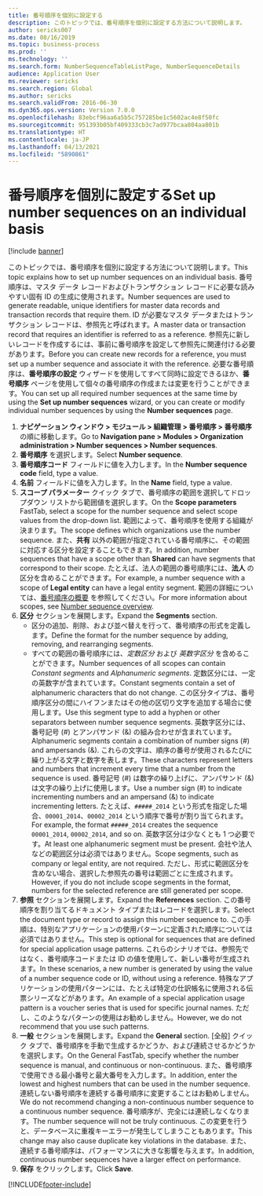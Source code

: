 ```yaml
---
title: 番号順序を個別に設定する
description: このトピックでは、番号順序を個別に設定する方法について説明します。
author: sericks007
ms.date: 08/16/2019
ms.topic: business-process
ms.prod: ''
ms.technology: ''
ms.search.form: NumberSequenceTableListPage, NumberSequenceDetails
audience: Application User
ms.reviewer: sericks
ms.search.region: Global
ms.author: sericks
ms.search.validFrom: 2016-06-30
ms.dyn365.ops.version: Version 7.0.0
ms.openlocfilehash: 83ebcf96aa6a5b5c757285be1c5602ac4e8f50fc
ms.sourcegitcommit: 951393b05bf409333cb3c7ad977bcaa804aa801b
ms.translationtype: HT
ms.contentlocale: ja-JP
ms.lasthandoff: 04/13/2021
ms.locfileid: "5890861"
---
```

# <a name="set-up-number-sequences-on-an-individual-basis"></a><span data-ttu-id="4616f-103">番号順序を個別に設定する</span><span class="sxs-lookup"><span data-stu-id="4616f-103">Set up number sequences on an individual basis</span></span>

[!include [banner](../../includes/banner.md)]

<span data-ttu-id="4616f-104">このトピックでは、番号順序を個別に設定する方法について説明します。</span><span class="sxs-lookup"><span data-stu-id="4616f-104">This topic explains how to set up number sequences on an individual basis.</span></span> <span data-ttu-id="4616f-105">番号順序は、マスタ データ レコードおよびトランザクション レコードに必要な読みやすい固有 ID の生成に使用されます。</span><span class="sxs-lookup"><span data-stu-id="4616f-105">Number sequences are used to generate readable, unique identifiers for master data records and transaction records that require them.</span></span> <span data-ttu-id="4616f-106">ID が必要なマスタ データまたはトランザクション レコードは、参照先と呼ばれます。</span><span class="sxs-lookup"><span data-stu-id="4616f-106">A master data or transaction record that requires an identifier is referred to as a reference.</span></span> <span data-ttu-id="4616f-107">参照先に新しいレコードを作成するには、事前に番号順序を設定して参照先に関連付ける必要があります。</span><span class="sxs-lookup"><span data-stu-id="4616f-107">Before you can create new records for a reference, you must set up a number sequence and associate it with the reference.</span></span> <span data-ttu-id="4616f-108">必要な番号順序は、**番号順序の設定** ウィザードを使用してすべて同時に設定できるほか、**番号順序** ページを使用して個々の番号順序の作成または変更を行うことができます。</span><span class="sxs-lookup"><span data-stu-id="4616f-108">You can set up all required number sequences at the same time by using the **Set up number sequences** wizard, or you can create or modify individual number sequences by using the **Number sequences** page.</span></span>

1. <span data-ttu-id="4616f-109">**ナビゲーション ウィンドウ > モジュール > 組織管理 > 番号順序 > 番号順序** の順に移動します。</span><span class="sxs-lookup"><span data-stu-id="4616f-109">Go to **Navigation pane > Modules > Organization administration > Number sequences > Number sequences**.</span></span>
2. <span data-ttu-id="4616f-110">**番号順序** を選択します。</span><span class="sxs-lookup"><span data-stu-id="4616f-110">Select **Number sequence**.</span></span>
3. <span data-ttu-id="4616f-111">**番号順序コード** フィールドに値を入力します。</span><span class="sxs-lookup"><span data-stu-id="4616f-111">In the **Number sequence code** field, type a value.</span></span>
4. <span data-ttu-id="4616f-112">**名前** フィールドに値を入力します。</span><span class="sxs-lookup"><span data-stu-id="4616f-112">In the **Name** field, type a value.</span></span>
5. <span data-ttu-id="4616f-113">**スコープ パラメーター** クイック タブで、番号順序の範囲を選択してドロップダウン リストから範囲値を選択します。</span><span class="sxs-lookup"><span data-stu-id="4616f-113">On the **Scope parameters** FastTab, select a scope for the number sequence and select scope values from the drop-down list.</span></span> <span data-ttu-id="4616f-114">範囲によって、番号順序を使用する組織が決まります。</span><span class="sxs-lookup"><span data-stu-id="4616f-114">The scope defines which organizations use the number sequence.</span></span> <span data-ttu-id="4616f-115">また、**共有** 以外の範囲が指定されている番号順序に、その範囲に対応する区分を設定することもできます。</span><span class="sxs-lookup"><span data-stu-id="4616f-115">In addition, number sequences that have a scope other than **Shared** can have segments that correspond to their scope.</span></span> <span data-ttu-id="4616f-116">たとえば、法人の範囲の番号順序には、**法人** の区分を含めることができます。</span><span class="sxs-lookup"><span data-stu-id="4616f-116">For example, a number sequence with a scope of **Legal entity** can have a legal entity segment.</span></span> <span data-ttu-id="4616f-117">範囲の詳細については、[番号順序の概要](../number-sequence-overview.md) を参照してください。</span><span class="sxs-lookup"><span data-stu-id="4616f-117">For more information about scopes, see [Number sequence overview](../number-sequence-overview.md).</span></span> 
6. <span data-ttu-id="4616f-118">**区分** セクションを展開します。</span><span class="sxs-lookup"><span data-stu-id="4616f-118">Expand the **Segments** section.</span></span>
    - <span data-ttu-id="4616f-119">区分の追加、削除、および並べ替えを行って、番号順序の形式を定義します。</span><span class="sxs-lookup"><span data-stu-id="4616f-119">Define the format for the number sequence by adding, removing, and rearranging segments.</span></span>  
    - <span data-ttu-id="4616f-120">すべての範囲の番号順序には、*定数区分* および *英数字区分* を含めることができます。</span><span class="sxs-lookup"><span data-stu-id="4616f-120">Number sequences of all scopes can contain *Constant segments* and *Alphanumeric segments*.</span></span> <span data-ttu-id="4616f-121">定数区分には、一定の英数字が含まれています。</span><span class="sxs-lookup"><span data-stu-id="4616f-121">Constant segments contain a set of alphanumeric characters that do not change.</span></span> <span data-ttu-id="4616f-122">この区分タイプは、番号順序区分の間にハイフンまたはその他の区切り文字を追加する場合に使用します。</span><span class="sxs-lookup"><span data-stu-id="4616f-122">Use this segment type to add a hyphen or other separators between number sequence segments.</span></span> <span data-ttu-id="4616f-123">英数字区分には、番号記号 (#) とアンパサンド (&) の組み合わせが含まれています。</span><span class="sxs-lookup"><span data-stu-id="4616f-123">Alphanumeric segments contain a combination of number signs (#) and ampersands (&).</span></span> <span data-ttu-id="4616f-124">これらの文字は、順序の番号が使用されるたびに繰り上がる文字と数字を表します。</span><span class="sxs-lookup"><span data-stu-id="4616f-124">These characters represent letters and numbers that increment every time that a number from the sequence is used.</span></span> <span data-ttu-id="4616f-125">番号記号 (#) は数字の繰り上げに、アンパサンド (&) は文字の繰り上げに使用します。</span><span class="sxs-lookup"><span data-stu-id="4616f-125">Use a number sign (#) to indicate incrementing numbers and an ampersand (&) to indicate incrementing letters.</span></span> <span data-ttu-id="4616f-126">たとえば、`#####_2014` という形式を指定した場合、`00001_2014`、`00002_2014` という順序で番号が割り当てられます。</span><span class="sxs-lookup"><span data-stu-id="4616f-126">For example, the format `#####_2014` creates the sequence `00001_2014`, `00002_2014`, and so on.</span></span> <span data-ttu-id="4616f-127">英数字区分は少なくとも 1 つ必要です。</span><span class="sxs-lookup"><span data-stu-id="4616f-127">At least one alphanumeric segment must be present.</span></span> <span data-ttu-id="4616f-128">会社や法人などの範囲区分は必須ではありません。</span><span class="sxs-lookup"><span data-stu-id="4616f-128">Scope segments, such as company or legal entity, are not required.</span></span> <span data-ttu-id="4616f-129">ただし、形式に範囲区分を含めない場合、選択した参照先の番号は範囲ごとに生成されます。</span><span class="sxs-lookup"><span data-stu-id="4616f-129">However, if you do not include scope segments in the format, numbers for the selected reference are still generated per scope.</span></span>  
7. <span data-ttu-id="4616f-130">**参照** セクションを展開します。</span><span class="sxs-lookup"><span data-stu-id="4616f-130">Expand the **References** section.</span></span> <span data-ttu-id="4616f-131">この番号順序を割り当てるドキュメント タイプまたはレコードを選択します。</span><span class="sxs-lookup"><span data-stu-id="4616f-131">Select the document type or record to assign this number sequence to.</span></span> <span data-ttu-id="4616f-132">この手順は、特別なアプリケーションの使用パターンに定義された順序については必須ではありません。</span><span class="sxs-lookup"><span data-stu-id="4616f-132">This step is optional for sequences that are defined for special application usage patterns.</span></span> <span data-ttu-id="4616f-133">これらのシナリオでは、参照先ではなく、番号順序コードまたは ID の値を使用して、新しい番号が生成されます。</span><span class="sxs-lookup"><span data-stu-id="4616f-133">In these scenarios, a new number is generated by using the value of a number sequence code or ID, without using a reference.</span></span> <span data-ttu-id="4616f-134">特殊なアプリケーションの使用パターンには、たとえば特定の仕訳帳名に使用される伝票シリーズなどがあります。</span><span class="sxs-lookup"><span data-stu-id="4616f-134">An example of a special application usage pattern is a voucher series that is used for specific journal names.</span></span> <span data-ttu-id="4616f-135">ただし、このようなパターンの使用はお勧めしません。</span><span class="sxs-lookup"><span data-stu-id="4616f-135">However, we do not recommend that you use such patterns.</span></span>  
8. <span data-ttu-id="4616f-136">**一般** セクションを展開します。</span><span class="sxs-lookup"><span data-stu-id="4616f-136">Expand the **General** section.</span></span> <span data-ttu-id="4616f-137">[全般] クイック タブで、番号順序を手動で生成するかどうか、および連続させるかどうかを選択します。</span><span class="sxs-lookup"><span data-stu-id="4616f-137">On the General FastTab, specify whether the number sequence is manual, and continuous or non-continuous.</span></span> <span data-ttu-id="4616f-138">また、番号順序で使用できる最小番号と最大番号を入力します。</span><span class="sxs-lookup"><span data-stu-id="4616f-138">In addition, enter the lowest and highest numbers that can be used in the number sequence.</span></span> <span data-ttu-id="4616f-139">連続しない番号順序を連続する番号順序に変更することはお勧めしません。</span><span class="sxs-lookup"><span data-stu-id="4616f-139">We do not recommend changing a non-continuous number sequence to a continuous number sequence.</span></span> <span data-ttu-id="4616f-140">番号順序が、完全には連続しなくなります。</span><span class="sxs-lookup"><span data-stu-id="4616f-140">The number sequence will not be truly continuous.</span></span> <span data-ttu-id="4616f-141">この変更を行うと、データベースに重複キーエラーが発生してしまうこともあります。</span><span class="sxs-lookup"><span data-stu-id="4616f-141">This change may also cause duplicate key violations in the database.</span></span> <span data-ttu-id="4616f-142">また、連続する番号順序は、パフォーマンスに大きな影響を与えます。</span><span class="sxs-lookup"><span data-stu-id="4616f-142">In addition, continuous number sequences have a larger effect on performance.</span></span>   
9. <span data-ttu-id="4616f-143">**保存** をクリックします。</span><span class="sxs-lookup"><span data-stu-id="4616f-143">Click **Save**.</span></span>



[!INCLUDE[footer-include](../../../../includes/footer-banner.md)]
